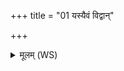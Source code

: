 +++
title = "01 यस्यैवं विद्वान्"

+++
<details><summary>मूलम् (WS)</summary>

यस्यैवं विद्वान् व्रात्यो राज्ञोतिथिर्गृहमागच्छेत् ।  
श्रेयांसमेनमात्मनो मानयेत् तथा राष्ट्राय ना वृश्चते तथा क्षत्राय ना वृश्चते तथा ब्रह्मणे ना वृश्चते ॥ १ ॥
</details>